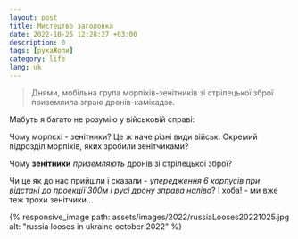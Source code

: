 ```yaml
---
layout: post
title: Мистецтво заголовка
date: 2022-10-25 12:28:27 +03:00
description: 0
tags: [рукаЖопи]
category: life
lang: uk
---
```


> Днями, мобільна група морпіхів-зенітників зі стрілецької зброї приземлила зграю дронів-камікадзе.

Мабуть я багато не розумію у військовій справі:

Чому морпєхі - зенітники?
Це ж наче різні види військ.
Окремий підрозділ морпіхів, яких зробили зенітчиками?

Чому **зенітники** _приземляють_ дронів зі стрілецької зброї?

Чи це як до нас прийшли і сказали - 
_упередження 6 корпусів при відстані до проекції 300м і русі дрону зправа наліво_?
І хоба! - ми вже теж трохи зенітчики...

{% responsive_image path: assets/images/2022/russiaLooses20221025.jpg alt: "russia looses in ukraine october 2022" %}
